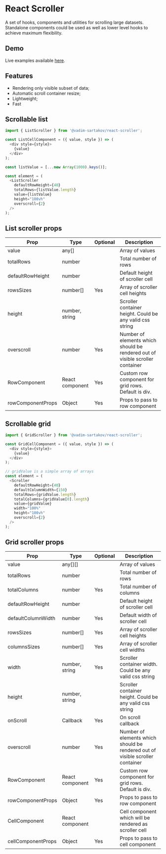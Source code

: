 # React Scroller

A set of hooks, components and utilities for scrolling large datasets. Standalone components could be used as well as lower level hooks to achieve maximum flexibility.


## Demo
Live examples available [here](https://vadim-sartakov.github.io/react-scroller/storybook/).

## Features
- Rendering only visible subset of data;
- Automatic scroll container resize;
- Lightweight;
- Fast

## Scrollable list
```javascript
import { ListScroller } from '@vadim-sartakov/react-scroller';

const ListCellComponent = ({ value, style }) => (
  <div style={style}>
    {value}
  </div>
);

const listValue = [...new Array(1000).keys()];

const element = (
  <ListScroller
    defaultRowHeight={40}
    totalRows={listValue.length}
    value={listValue}
    height="100vh"
    overscroll={2}
  />
);
```

## List scroller props

|Prop|Type|Optional|Description
|---|---|---|---
|value|any[]||Array of values
|totalRows|number||Total number of rows
|defaultRowHeight|number||Default height of scroller cell
|rowsSizes|number[]|Yes|Array of scroller cell heights
|height|number, string||Scroller container height. Could be any valid css string
|overscroll|number|Yes|Number of elements which should be rendered out of visible scroller container
|RowComponent|React component|Yes|Custom row component for grid rows. Default is div.
|rowComponentProps|Object|Yes|Props to pass to row component

## Scrollable grid
```javascript
import { GridScroller } from '@vadim-sartakov/react-scroller';

const GridCellComponent = ({ value, style }) => (
  <div style={style}>
    {value}
  </div>
);

// gridValue is a simple array of arrays
const element = (
  <Scroller
    defaultRowHeight={40}
    defaultColumnWidth={150}
    totalRows={gridValue.length}
    totalColumns={gridValue[0].length}
    value={gridValue}
    width="100%"
    height="100vh"
    overscroll={2}
  />
);
```

## Grid scroller props

|Prop|Type|Optional|Description
|---|---|---|---
|value|any[][]||Array of values
|totalRows|number||Total number of rows
|totalColumns|number|Yes|Total number of columns
|defaultRowHeight|number||Default height of scroller cell
|defaultColumnWidth|number|Yes|Default width of scroller cell
|rowsSizes|number[]|Yes|Array of scroller cell heights
|columnsSizes|number[]|Yes|Array of scroller cell widths
|width|number, string|Yes|Scroller container width. Could be any valid css string
|height|number, string||Scroller container height. Could be any valid css string
|onScroll|Callback|Yes|On scroll callback
|overscroll|number|Yes|Number of elements which should be rendered out of visible scroller container
|RowComponent|React component|Yes|Custom row component for grid rows. Default is div.
|rowComponentProps|Object|Yes|Props to pass to row component
|CellComponent|React component||Cell component which will be rendered as scroller cell
|cellComponentProps|Object|Yes|Props to pass to cell component